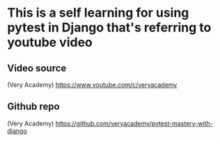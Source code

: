 # This is a self learning for using pytest in Django that's referring to youtube video

## Video source
(Very Academy) https://www.youtube.com/c/veryacademy 

## Github repo
(Very Academy) https://github.com/veryacademy/pytest-mastery-with-django
